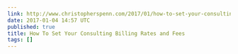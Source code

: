 ```yaml
---
link: http://www.christopherspenn.com/2017/01/how-to-set-your-consulting-billing-rates-and-fees/
date: 2017-01-04 14:57 UTC
published: true
title: How To Set Your Consulting Billing Rates and Fees
tags: []
---
```



